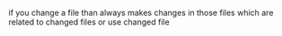 if you change a file than always makes changes in those files which are related to changed files or use changed file